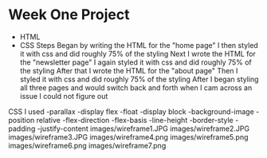 # Week One Project
- HTML
- CSS
Steps
Began by writing the HTML for the "home page"
I then styled it with css and did roughly 75% of the styling
Next I wrote the HTML for the "newsletter page"
I again styled it with css and did roughly 75% of the styling
After that I wrote the HTML for the "about page"
Then I styled it with css and did roughly 75% of the styling
After I began styling all three pages and would switch back and
forth when I cam across an issue I could not figure out

CSS I used
-parallax
-display flex
-float
-display block
-background-image
-position relative
-flex-direction
-flex-basis
-line-height
-border-style
-padding
-justify-content
images/wireframe1.JPG
images/wireframe2.JPG
images/wireframe3.JPG
images/wireframe4.png
images/wireframe5.png
images/wireframe6.png
images/wireframe7.png
